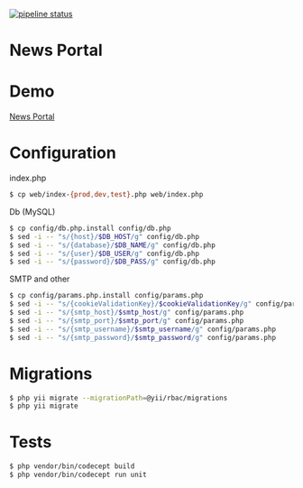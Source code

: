 [![pipeline status](https://gitlab.com/the.mlex/news-portal/badges/master/pipeline.svg)](https://gitlab.com/the.mlex/news-portal/commits/master)


News Portal
============================

# Demo

[News Portal](https://demo.xmlex.ru/news-portal/web/)

# Configuration

index.php
```bash
$ cp web/index-{prod,dev,test}.php web/index.php
```

Db (MySQL)
```bash
$ cp config/db.php.install config/db.php
$ sed -i -- "s/{host}/$DB_HOST/g" config/db.php
$ sed -i -- "s/{database}/$DB_NAME/g" config/db.php
$ sed -i -- "s/{user}/$DB_USER/g" config/db.php
$ sed -i -- "s/{password}/$DB_PASS/g" config/db.php
```

SMTP and other
```bash
$ cp config/params.php.install config/params.php
$ sed -i -- "s/{cookieValidationKey}/$cookieValidationKey/g" config/params.php
$ sed -i -- "s/{smtp_host}/$smtp_host/g" config/params.php
$ sed -i -- "s/{smtp_port}/$smtp_port/g" config/params.php
$ sed -i -- "s/{smtp_username}/$smtp_username/g" config/params.php
$ sed -i -- "s/{smtp_password}/$smtp_password/g" config/params.php
```


# Migrations

```bash
$ php yii migrate --migrationPath=@yii/rbac/migrations
$ php yii migrate
```

# Tests
```bash
$ php vendor/bin/codecept build
$ php vendor/bin/codecept run unit
```